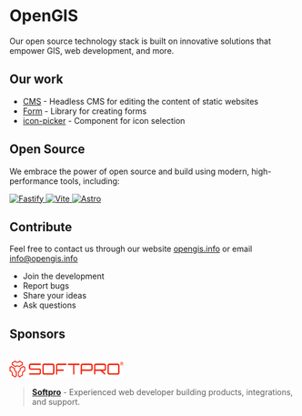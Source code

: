 # OpenGIS

Our open source technology stack is built on innovative solutions that empower GIS, web development, and more.

## Our work

- [CMS](https://github.com/opengisinfo/cms) - Headless CMS for editing the content of static websites
- [Form](https://github.com/opengisinfo/form) - Library for creating forms
- [icon-picker](https://github.com/opengisinfo/icon-picker) - Component for icon selection


## Open Source

We embrace the power of open source and build using modern, high-performance tools, including:

<p>
  <a href="https://fastify.dev/" target="_blank">
    <img src="https://img.shields.io/badge/Fastify-323330?style=for-the-badge&logo=fastify" alt="Fastify" />
  </a>
  <a href="https://vitejs.dev/" target="_blank">
    <img src="https://img.shields.io/badge/Vite-646CFF?style=for-the-badge&logo=vite&logoColor=white" alt="Vite" />
  </a>
  <a href="https://astro.build/" target="_blank">
    <img src="https://img.shields.io/badge/Astro-000000?style=for-the-badge&logo=astro&logoColor=white" alt="Astro" />
  </a>
</p>

## Contribute

Feel free to contact us through our website [opengis.info](https://opengis.info) or email <info@opengis.info>

- Join the development
- Report bugs
- Share your ideas
- Ask questions

## Sponsors
<br>

<img src="../profile/img/sponsor-logo.svg" alt="Softpro Logo" width="200" />


> [**Softpro**](https://softpro.ua) - Experienced web developer building products, integrations, and support.
